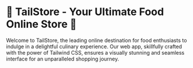 # 🍔 TailStore - Your Ultimate Food Online Store 🍕
Welcome to TailStore, the leading online destination for food enthusiasts to indulge in a delightful culinary experience. Our web app, skillfully crafted with the power of Tailwind CSS, ensures a visually stunning and seamless interface for an unparalleled shopping journey.

